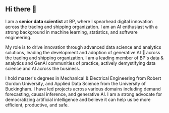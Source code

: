 ## Hi there 👋

I am a **senior data scientist** at BP, where I spearhead digital innovation across the trading and shipping organization.
I am an AI enthusiast with a strong background in machine learning, statistics, and software engineering.

My role is to drive innovation through advanced data science and analytics solutions, leading the development and adoption of generative AI 🤖 across the trading and shipping organization. I am a leading member of BP's data & analytics and GenAI communities of practice, actively demystifying data science and AI across the business.

I hold master's degrees in Mechanical & Electrical Engineering from Robert Gordon University, and Applied Data Science from the University of Buckingham. I have led projects across various domains including demand forecasting, causal inference, and generative AI. I am a strong advocate for democratizing artificial intelligence and believe it can help us be more efficient, productive, and safe.



<!--
**Fredheda/Fredheda** is a ✨ _special_ ✨ repository because its `README.md` (this file) appears on your GitHub profile.

Here are some ideas to get you started:

- 🔭 I’m currently working on ...
- 🌱 I’m currently learning ...
- 👯 I’m looking to collaborate on ...
- 🤔 I’m looking for help with ...
- 💬 Ask me about ...
- 📫 How to reach me: ...
- 😄 Pronouns: ...
- ⚡ Fun fact: ...
-->
